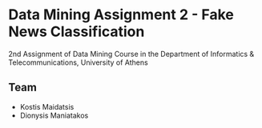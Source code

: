 # Data Mining Assignment 2 - Fake News Classification #

2nd Assignment of Data Mining Course in the Department of Informatics & Telecommunications, University of Athens

## Team
- Kostis Maidatsis
- Dionysis Maniatakos
